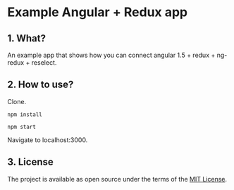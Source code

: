 # Example Angular + Redux app

## 1. What?
An example app that shows how you can connect angular 1.5 + redux + ng-redux + reselect.

## 2. How to use?
  Clone.

  `npm install`

  `npm start`

  Navigate to localhost:3000.
  
## 3. License
The project is available as open source under the terms of the [MIT License](http://opensource.org/licenses/MIT).
